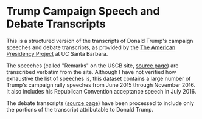 # Trump Campaign Speech and Debate Transcripts

This is a structured version of the transcripts of Donald Trump's campaign speeches and debate transcripts, as provided by the [The American Presidency Project](http://www.presidency.ucsb.edu/index.php) at UC Santa Barbara.

The speeches (called "Remarks" on the USCB site, [source page](http://www.presidency.ucsb.edu/2016_election_speeches.php?candidate=45&campaign=2016TRUMP&doctype=5000)) are transcribed verbatim from the site. Although I have not verified how exhaustive the list of speeches is, this dataset contains a large number of Trump's campaign rally speeches from June 2015 through November 2016. It also includes his Republican Convention acceptance speech in July 2016. 


The debate transcripts ([source page](http://www.presidency.ucsb.edu/debates.php)) have been processed to include only the portions of the transcript attributable to Donald Trump.